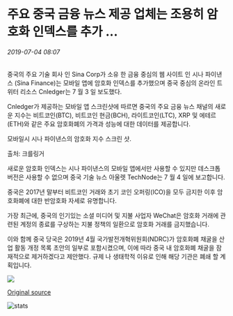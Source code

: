 # 주요 중국 금융 뉴스 제공 업체는 조용히 암호화 인덱스를 추가 ...

###### 2019-07-04 08:07

중국의 주요 기술 회사 인 Sina Corp가 소유 한 금융 중심의 웹 사이트 인 시나 파이낸스 (Sina Finance)는 모바일 앱에 암호화 인덱스를 추가했으며 중국 중심의 온라인 트위터 리소스 Cnledger는 7 월 3 일 보도했다.

Cnledger가 제공하는 모바일 앱 스크린샷에 따르면 중국의 주요 금융 뉴스 채널의 새로운 지수는 비트코인(BTC), 비트코인 현금(BCH), 라이트코인(LTC), XRP 및 에테르(ETH)와 같은 주요 암호화폐의 가격과 성능에 대한 데이터를 제공합니다.

모바일시 시나 파이낸스의 암호화 지수 스크린 샷.

출처: 크를링거

새로운 암호화 인덱스는 시나 파이낸스의 모바일 앱에서만 사용할 수 있지만 데스크톱 버전은 사용할 수 없으며 중국 기술 뉴스 아울렛 TechNode는 7 월 4 일에 보고합니다.

중국은 2017년 말부터 비트코인 거래와 초기 코인 오퍼링(ICO)을 모두 금지한 이후 암호화폐에 대한 반암호화 자세로 유명합니다.

가장 최근에, 중국의 인기있는 소셜 미디어 및 지불 사업자 WeChat은 암호화 거래에 관련된 계정의 종료를 구상하는 지불 정책의 일환으로 암호화 거래를 금지했습니다.

이와 함께 중국 당국은 2019년 4월 국가발전개혁위원회(NDRC)가 암호화폐 채굴을 산업 활동 개정 목록 초안의 일부로 포함시켰으며, 이에 따라 중국 내 암호화폐 채굴을 잠재적으로 제거하겠다고 제안했다. 규제 나 생태학적 이유로 인해 해당 기관은 폐쇄 할 계획입니다.

![](https://s3.cointelegraph.com/storage/uploads/view/ecff6d55cae9dc838b4916da5094c1a9.png)

[Original source](https://cointelegraph.com/news/major-chinese-financial-news-provider-quietly-adds-crypto-index)

![stats](https://c.statcounter.com/11760860/0/a89fa40b/1/ "stats")
